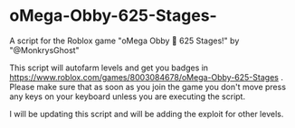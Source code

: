 # oMega-Obby-625-Stages-
A script for the Roblox game "oMega Obby 🌟 625 Stages!" by "@MonkrysGhost"

This script will autofarm levels and get you badges in https://www.roblox.com/games/8003084678/oMega-Obby-625-Stages . Please make sure that as soon as you join the game you don't move press any keys on your keyboard unless you are executing the script.

I will be updating this script and will be adding the exploit for other levels.
